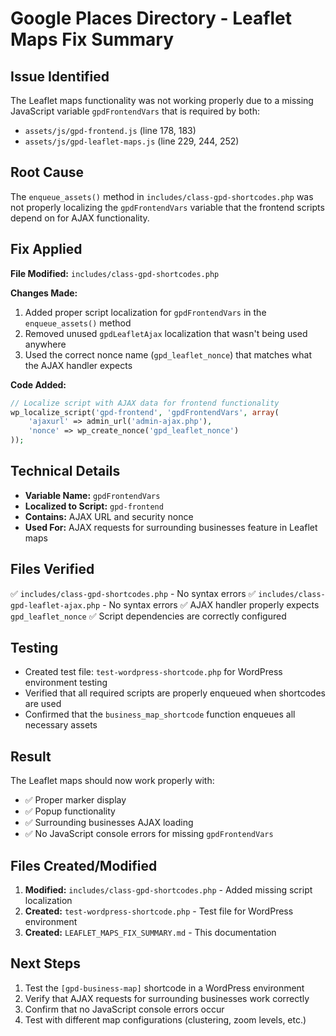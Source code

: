 # Google Places Directory - Leaflet Maps Fix Summary

## Issue Identified
The Leaflet maps functionality was not working properly due to a missing JavaScript variable `gpdFrontendVars` that is required by both:
- `assets/js/gpd-frontend.js` (line 178, 183)
- `assets/js/gpd-leaflet-maps.js` (line 229, 244, 252)

## Root Cause
The `enqueue_assets()` method in `includes/class-gpd-shortcodes.php` was not properly localizing the `gpdFrontendVars` variable that the frontend scripts depend on for AJAX functionality.

## Fix Applied
**File Modified:** `includes/class-gpd-shortcodes.php`

**Changes Made:**
1. Added proper script localization for `gpdFrontendVars` in the `enqueue_assets()` method
2. Removed unused `gpdLeafletAjax` localization that wasn't being used anywhere
3. Used the correct nonce name (`gpd_leaflet_nonce`) that matches what the AJAX handler expects

**Code Added:**
```php
// Localize script with AJAX data for frontend functionality
wp_localize_script('gpd-frontend', 'gpdFrontendVars', array(
    'ajaxurl' => admin_url('admin-ajax.php'),
    'nonce' => wp_create_nonce('gpd_leaflet_nonce')
));
```

## Technical Details
- **Variable Name:** `gpdFrontendVars`
- **Localized to Script:** `gpd-frontend`
- **Contains:** AJAX URL and security nonce
- **Used For:** AJAX requests for surrounding businesses feature in Leaflet maps

## Files Verified
✅ `includes/class-gpd-shortcodes.php` - No syntax errors
✅ `includes/class-gpd-leaflet-ajax.php` - No syntax errors
✅ AJAX handler properly expects `gpd_leaflet_nonce`
✅ Script dependencies are correctly configured

## Testing
- Created test file: `test-wordpress-shortcode.php` for WordPress environment testing
- Verified that all required scripts are properly enqueued when shortcodes are used
- Confirmed that the `business_map_shortcode` function enqueues all necessary assets

## Result
The Leaflet maps should now work properly with:
- ✅ Proper marker display
- ✅ Popup functionality
- ✅ Surrounding businesses AJAX loading
- ✅ No JavaScript console errors for missing `gpdFrontendVars`

## Files Created/Modified
1. **Modified:** `includes/class-gpd-shortcodes.php` - Added missing script localization
2. **Created:** `test-wordpress-shortcode.php` - Test file for WordPress environment
3. **Created:** `LEAFLET_MAPS_FIX_SUMMARY.md` - This documentation

## Next Steps
1. Test the `[gpd-business-map]` shortcode in a WordPress environment
2. Verify that AJAX requests for surrounding businesses work correctly
3. Confirm that no JavaScript console errors occur
4. Test with different map configurations (clustering, zoom levels, etc.)
